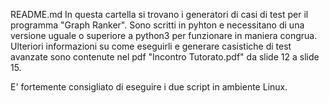README.md
In questa cartella si trovano i generatori di casi di test per il programma "Graph Ranker".
Sono scritti in pyhton e necessitano di una versione uguale o superiore a python3 per funzionare in maniera congrua.
Ulteriori informazioni su come eseguirli e generare casistiche di test avanzate sono contenute nel pdf "Incontro Tutorato.pdf" da slide 12 a slide 15.

E' fortemente consigliato di eseguire i due script in ambiente Linux.
